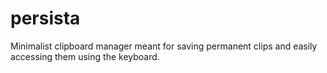 # persista
Minimalist clipboard manager meant for saving permanent clips and easily accessing them using the keyboard.
